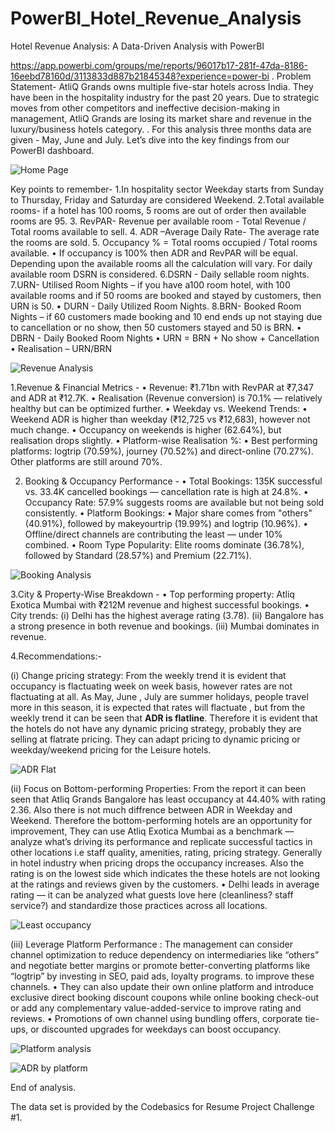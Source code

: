 # PowerBI_Hotel_Revenue_Analysis
Hotel Revenue Analysis: A Data-Driven Analysis with PowerBI

https://app.powerbi.com/groups/me/reports/96017b17-281f-47da-8186-16eebd78160d/3113833d887b21845348?experience=power-bi
.
Problem Statement- 
AtliQ Grands owns multiple five-star hotels across India. They have been in the hospitality industry for the past 20 years. 
Due to strategic moves from other competitors and ineffective decision-making in management, 
AtliQ Grands are losing its market share and revenue in the luxury/business hotels category. 
.
For this analysis three months data are given - May, June and July. Let’s dive into the key findings from our PowerBI dashboard.

![Home Page](https://github.com/user-attachments/assets/9327d754-071f-4472-b881-1f4f622022bb)

Key points to remember- 
1.In hospitality sector Weekday starts from Sunday to Thursday, Friday and Saturday are considered Weekend.
2.Total available rooms- if a hotel has 100 rooms, 5 rooms are out of order then available rooms are 95. 
3. RevPAR- Revenue per available room  - Total Revenue / Total rooms available to sell. 
4. ADR –Average Daily Rate- The average rate the rooms are sold.
5. Occupancy % = Total rooms occupied / Total rooms available.
• If occupancy is 100% then ADR and RevPAR will be equal. Depending upon the available rooms all the calculation will vary. For daily available room DSRN is considered.
6.DSRN - Daily sellable room nights.
7.URN- Utilised Room Nights – if you have a100 room hotel, with 100 available rooms and if 50 rooms are booked and stayed by customers, then URN is 50.
• DURN - Daily Utilized Room Nights.
8.BRN- Booked Room Nights – if 60 customers made booking and 10 end ends up not staying due to cancellation or no show, then 50 customers stayed and 50 is BRN.
• DBRN - Daily Booked Room Nights
• URN = BRN + No show + Cancellation
• Realisation – URN/BRN


![Revenue Analysis](https://github.com/user-attachments/assets/fea775ed-7eac-4bfa-b609-1db1080b7317)

1.Revenue & Financial Metrics - 
•	Revenue: ₹1.71bn with RevPAR at ₹7,347 and ADR at ₹12.7K.
•	Realisation (Revenue conversion) is 70.1% — relatively healthy but can be optimized further.
• Weekday vs. Weekend Trends:
•	Weekend ADR is higher than weekday (₹12,725 vs ₹12,683), however not much change.
•	Occupancy on weekends is higher (62.64%), but realisation drops slightly.
• Platform-wise Realisation %:
•	Best performing platforms: logtrip (70.59%), journey (70.52%) and direct-online (70.27%). 
Other platforms are still around 70%.


2. Booking & Occupancy Performance -
•	Total Bookings: 135K successful vs. 33.4K cancelled bookings — cancellation rate is high at 24.8%.
•	Occupancy Rate: 57.9% suggests rooms are available but not being sold consistently.
• Platform Bookings:
•	Major share comes from "others" (40.91%), followed by makeyourtrip (19.99%) and logtrip (10.96%).
•	Offline/direct channels are contributing the least — under 10% combined.
• Room Type Popularity: Elite rooms dominate (36.78%), followed by Standard (28.57%) and Premium (22.71%).


![Booking Analysis](https://github.com/user-attachments/assets/11b86a80-872e-4e5c-9dd1-b5f60b982c2a)

3.City & Property-Wise Breakdown - 
•	Top performing property: Atliq Exotica Mumbai with ₹212M revenue and highest successful bookings.
•	City trends:
(i) Delhi has the highest average rating (3.78).
(ii)	Bangalore has a strong presence in both revenue and bookings.
(iii) Mumbai dominates in revenue.

4.Recommendations:-

(i) Change pricing strategy: From the weekly trend it is evident that occupancy is flactuating week on week basis,
however rates are not flactuating at all. As May, June , July are summer holidays, people travel more in this season,
it is expected that rates will flactuate , but from the weekly trend it can be seen that **ADR is flatline**.
Therefore it is evident that the hotels do not have any dynamic pricing strategy, probably they are selling at flatrate pricing.
They can adapt pricing to dynamic pricing or weekday/weekend pricing for the Leisure hotels.

![ADR Flat](https://github.com/user-attachments/assets/f6ad743c-adf1-448a-8871-3c603138cc35)

(ii) Focus on Bottom-performing Properties: From the report it can been seen that Atliq Grands Bangalore has least occupancy at 44.40% with rating 2.36.
Also there is not much diffrence between ADR in Weekday and Weekend. Therefore the bottom-performing hotels are an opportunity for improvement,
They can use Atliq Exotica Mumbai as a benchmark — analyze what’s driving its performance and replicate successful tactics in other locations 
i.e staff quality, amenities, rating, pricing strategy. Generally in hotel industry when pricing drops the occupancy increases.
Also the rating is on the lowest side which indicates the these hotels are not looking at the ratings and reviews given by the customers.
•	Delhi leads in average rating — it can be analyzed what guests love here (cleanliness? staff service?) and standardize those practices across all locations.

![Least occupancy](https://github.com/user-attachments/assets/850208cd-7f46-486f-823b-679ee43412cb)

(iii) Leverage Platform Performance : The management can consider channel optimization to reduce dependency on intermediaries like “others” 
and negotiate better margins or promote better-converting platforms like “logtrip” by investing in SEO, paid ads, loyalty programs.
 to improve these channels.
•	They can also update their own online platform and introduce exclusive direct booking discount coupons while online booking check-out 
or add any complementary value-added-service to improve rating and reviews.
•	Promotions of own channel using bundling offers, corporate tie-ups, or discounted upgrades for weekdays can boost occupancy.


![Platform analysis](https://github.com/user-attachments/assets/b702e9b1-1709-44b5-9ace-fff173d34049)

![ADR by platform](https://github.com/user-attachments/assets/4b5904d1-43f5-40f0-a65d-3cc617bb1b86)

End of analysis.

The data set is provided by the Codebasics for Resume Project Challenge #1.

